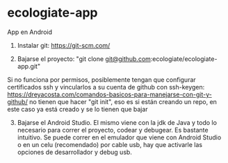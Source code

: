 # ecologiate-app
App en Android

1) Instalar git:
https://git-scm.com/

2) Bajarse el proyecto:
"git clone git@github.com:ecologiate/ecologiate-app.git"

Si no funciona por permisos, posiblemente tengan que configurar certificados ssh y vincularlos a su cuenta de github con ssh-keygen:
https://dreyacosta.com/comandos-basicos-para-manejarse-con-git-y-github/
no tienen que hacer "git init", eso es si están creando un repo, en este caso ya está creado y se lo tienen que bajar

3) Bajarse el Android Studio. El mismo viene con la jdk de Java y todo lo necesario para correr el proyecto, codear y debugear. Es bastante intuitivo. Se puede correr en el emulador que viene con Android Studio o en un celu (recomendado) por cable usb, hay que activarle las opciones de desarrollador y debug usb.
